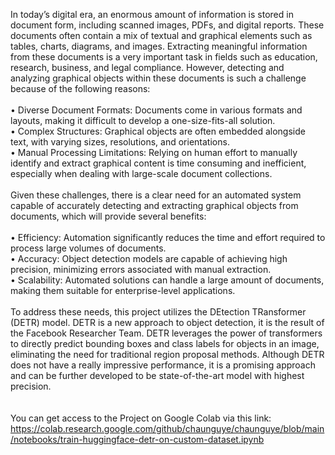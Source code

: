 
In today’s digital era, an enormous amount of information is stored in document form,
including scanned images, PDFs, and digital reports. These documents often contain a mix
of textual and graphical elements such as tables, charts, diagrams, and images. Extracting
meaningful information from these documents is a very important task in fields such as
education, research, business, and legal compliance. However, detecting and analyzing
graphical objects within these documents is such a challenge because of the following
reasons:<br/>
<br/>
• Diverse Document Formats: Documents come in various formats and layouts, making it difficult to develop a one-size-fits-all solution.<br/>
• Complex Structures: Graphical objects are often embedded alongside text, with
varying sizes, resolutions, and orientations.<br/>
• Manual Processing Limitations: Relying on human effort to manually identify and
extract graphical content is time consuming and inefficient, especially when dealing
with large-scale document collections.<br/>
<br/>
Given these challenges, there is a clear need for an automated system capable of
accurately detecting and extracting graphical objects from documents, which will provide
several benefits:<br/>
<br/>
• Efficiency: Automation significantly reduces the time and effort required to process
large volumes of documents.<br/>
• Accuracy: Object detection models are capable of achieving high precision, minimizing errors associated with manual extraction.<br/>
• Scalability: Automated solutions can handle a large amount of documents, making
them suitable for enterprise-level applications.<br/>
<br/>
To address these needs, this project utilizes the DEtection TRansformer (DETR)
model. DETR is a new approach to object detection, it is the result of the Facebook
Researcher Team. DETR leverages the power of transformers to directly predict bounding
boxes and class labels for objects in an image, eliminating the need for traditional region
proposal methods. Although DETR does not have a really impressive performance, it is
a promising approach and can be further developed to be state-of-the-art model with
highest precision.<br/>
<br/>
<br/>
You can get access to the Project on Google Colab via this link:<br/>
https://colab.research.google.com/github/chaunguye/chaunguye/blob/main/notebooks/train-huggingface-detr-on-custom-dataset.ipynb
